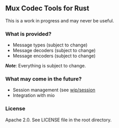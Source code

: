 ## Mux Codec Tools for Rust
This is a work in progress and may never be useful.

### What is provided?
- Message types (subject to change)
- Message decoders (subject to change)
- Message encoders (subject to change)

___Note___: Everything is subject to change.

### What may come in the future?
- Session management (see [wip/session](https://github.com/bryce-anderson/rust-mux/tree/wip/session)
- Integration with mio

### License
Apache 2.0. See LICENSE file in the root directory.
